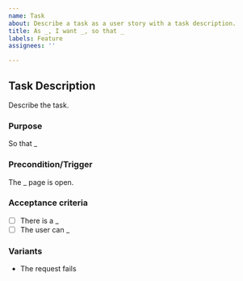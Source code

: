 ```yaml
---
name: Task
about: Describe a task as a user story with a task description.
title: As _, I want _, so that _
labels: Feature
assignees: ''

---
```


## Task Description

Describe the task.

### Purpose

So that _

### Precondition/Trigger

The _ page is open.

### Acceptance criteria

- [ ] There is a _
- [ ] The user can _

### Variants

- The request fails
